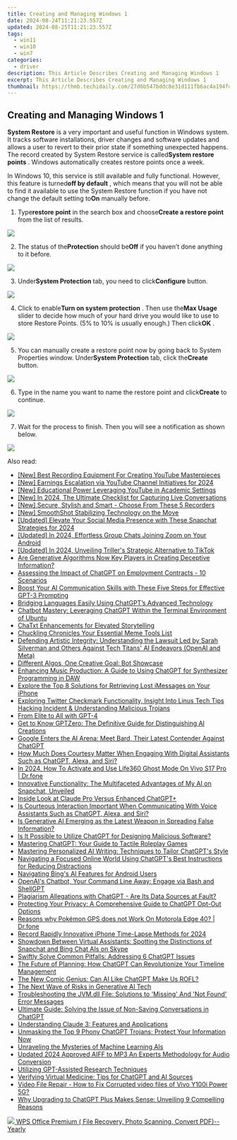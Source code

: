 ```yaml
---
title: Creating and Managing Windows 1
date: 2024-08-24T11:21:23.557Z
updated: 2024-08-25T11:21:23.557Z
tags:
  - win11
  - win10
  - win7
categories:
  - driver
description: This Article Describes Creating and Managing Windows 1
excerpt: This Article Describes Creating and Managing Windows 1
thumbnail: https://thmb.techidaily.com/27d6b547bddc8e31d111fb6ac4a194fdf9932bb9effb0d2c901c0f3a526ef8b0.jpg
---
```


## Creating and Managing Windows 1

**System Restore** is a very important and useful function in Windows system. It tracks software installations, driver changes and software updates and allows a user to revert to their prior state if something unexpected happens. The record created by System Restore service is called**System restore points** . Windows automatically creates restore points once a week.   
  
 In Windows 10, this service is still available and fully functional. However, this feature is turned**off by default** , which means that you will not be able to find it available to use the System Restore function if you have not change the default setting to**On** manually before.   
  
 1) Type**restore point** in the search box and choose**Create a restore point** from the list of results.   
  
![](https://images.drivereasy.com/wp-content/uploads/2016/10/create-a-restore-point.jpg) 

  
 2) The status of the**Protection** should be**Off** if you haven’t done anything to it before.   
  
![](https://images.drivereasy.com/wp-content/uploads/2016/10/protection-off.jpg)   
  
 3) Under**System Protection** tab, you need to click**Configure** button.   
  
![](https://images.drivereasy.com/wp-content/uploads/2016/10/configure.jpg)   
  
 4) Click to enable**Turn on system protection** . Then use the**Max Usage** slider to decide how much of your hard drive you would like to use to store Restore Points. (5% to 10% is usually enough.) Then click**OK** .   
  
![](https://images.drivereasy.com/wp-content/uploads/2016/10/turn-on-system-protection.jpg)   
  
 5) You can manually create a restore point now by going back to System Properties window. Under**System Protection** tab, click the**Create** button.   
  
![](https://images.drivereasy.com/wp-content/uploads/2016/10/system-protection.jpg)   
  
 6) Type in the name you want to name the restore point and click**Create** to continue.   
  
![](https://images.drivereasy.com/wp-content/uploads/2016/10/img_5816c15d989ef.png) 

  
 7) Wait for the process to finish. Then you will see a notification as shown below.   
  
![](https://images.drivereasy.com/wp-content/uploads/2016/10/img_5816c16331a7d.png)

<ins class="adsbygoogle"
     style="display:block"
     data-ad-format="autorelaxed"
     data-ad-client="ca-pub-7571918770474297"
     data-ad-slot="1223367746"></ins>



<ins class="adsbygoogle"
     style="display:block"
     data-ad-client="ca-pub-7571918770474297"
     data-ad-slot="8358498916"
     data-ad-format="auto"
     data-full-width-responsive="true"></ins>

<span class="atpl-alsoreadstyle">Also read:</span>
<div><ul>
<li><a href="https://youtube-tips.techidaily.com/est-recording-equipment-for-creating-youtube-masterpieces/"><u>[New] Best Recording Equipment  For Creating YouTube Masterpieces</u></a></li>
<li><a href="https://facebook-record-videos.techidaily.com/new-earnings-escalation-via-youtube-channel-initiatives-for-2024/"><u>[New] Earnings Escalation via YouTube Channel Initiatives for 2024</u></a></li>
<li><a href="https://youtube-videos.techidaily.com/new-educational-power-leveraging-youtube-in-academic-settings/"><u>[New] Educational Power  Leveraging YouTube in Academic Settings</u></a></li>
<li><a href="https://desktop-recording.techidaily.com/new-in-2024-the-ultimate-checklist-for-capturing-live-conversations/"><u>[New] In 2024, The Ultimate Checklist for Capturing Live Conversations</u></a></li>
<li><a href="https://on-screen-recording.techidaily.com/new-secure-stylish-and-smart-choose-from-these-5-recorders/"><u>[New] Secure, Stylish and Smart - Choose From These 5 Recorders</u></a></li>
<li><a href="https://fox-http.techidaily.com/new-smoothshot-stabilizing-technology-on-the-move/"><u>[New] SmoothShot Stabilizing Technology on the Move</u></a></li>
<li><a href="https://snapchat-videos.techidaily.com/updated-elevate-your-social-media-presence-with-these-snapchat-strategies-for-2024/"><u>[Updated] Elevate Your Social Media Presence with These Snapchat Strategies for 2024</u></a></li>
<li><a href="https://digital-screen-recording.techidaily.com/updated-in-2024-effortless-group-chats-joining-zoom-on-your-android/"><u>[Updated] In 2024, Effortless Group Chats  Joining Zoom on Your Android</u></a></li>
<li><a href="https://fox-glue.techidaily.com/updated-in-2024-unveiling-trillers-strategic-alternative-to-tiktok/"><u>[Updated] In 2024, Unveiling Triller's Strategic Alternative to TikTok</u></a></li>
<li><a href="https://tech-hub.techidaily.com/are-generative-algorithms-now-key-players-in-creating-deceptive-information/"><u>Are Generative Algorithms Now Key Players in Creating Deceptive Information?</u></a></li>
<li><a href="https://tech-hub.techidaily.com/assessing-the-impact-of-chatgpt-on-employment-contracts-10-scenarios/"><u>Assessing the Impact of ChatGPT on Employment Contracts - 10 Scenarios</u></a></li>
<li><a href="https://tech-hub.techidaily.com/boost-your-ai-communication-skills-with-these-five-steps-for-effective-gpt-3-prompting/"><u>Boost Your AI Communication Skills with These Five Steps for Effective GPT-3 Prompting</u></a></li>
<li><a href="https://tech-hub.techidaily.com/bridging-languages-easily-using-chatgpts-advanced-technology/"><u>Bridging Languages Easily Using ChatGPT’s Advanced Technology</u></a></li>
<li><a href="https://tech-hub.techidaily.com/chatbot-mastery-leveraging-chatgpt-within-the-terminal-environment-of-ubuntu/"><u>Chatbot Mastery: Leveraging ChatGPT Within the Terminal Environment of Ubuntu</u></a></li>
<li><a href="https://tech-hub.techidaily.com/chatxt-enhancements-for-elevated-storytelling/"><u>ChaTxt Enhancements for Elevated Storytelling</u></a></li>
<li><a href="https://article-tips.techidaily.com/chuckling-chronicles-your-essential-meme-tools-list/"><u>Chuckling Chronicles  Your Essential Meme Tools List</u></a></li>
<li><a href="https://tech-hub.techidaily.com/defending-artistic-integrity-understanding-the-lawsuit-led-by-sarah-silverman-and-others-against-tech-titans-ai-endeavors-openai-and-meta/"><u>Defending Artistic Integrity: Understanding the Lawsuit Led by Sarah Silverman and Others Against Tech Titans' AI Endeavors (OpenAI and Meta)</u></a></li>
<li><a href="https://tech-hub.techidaily.com/different-algos-one-creative-goal-bot-showcase/"><u>Different Algos, One Creative Goal: Bot Showcase</u></a></li>
<li><a href="https://tech-hub.techidaily.com/enhancing-music-production-a-guide-to-using-chatgpt-for-synthesizer-programming-in-daw/"><u>Enhancing Music Production: A Guide to Using ChatGPT for Synthesizer Programming in DAW</u></a></li>
<li><a href="https://data-safeguard.techidaily.com/explore-the-top-8-solutions-for-retrieving-lost-imessages-on-your-iphone/"><u>Explore the Top 8 Solutions for Retrieving Lost iMessages on Your iPhone</u></a></li>
<li><a href="https://tech-hub.techidaily.com/exploring-twitter-checkmark-functionality-insight-into-linus-tech-tips-hacking-incident-and-understanding-malicious-trojans/"><u>Exploring Twitter Checkmark Functionality, Insight Into Linus Tech Tips Hacking Incident & Understanding Malicious Trojans</u></a></li>
<li><a href="https://tech-hub.techidaily.com/from-elite-to-all-with-gpt-4/"><u>From Elite to All with GPT-4</u></a></li>
<li><a href="https://tech-hub.techidaily.com/get-to-know-gptzero-the-definitive-guide-for-distinguishing-ai-creations/"><u>Get to Know GPTZero: The Definitive Guide for Distinguishing AI Creations</u></a></li>
<li><a href="https://tech-hub.techidaily.com/google-enters-the-ai-arena-meet-bard-their-latest-contender-against-chatgpt/"><u>Google Enters the AI Arena: Meet Bard, Their Latest Contender Against ChatGPT</u></a></li>
<li><a href="https://tech-hub.techidaily.com/how-much-does-courtesy-matter-when-engaging-with-digital-assistants-such-as-chatgpt-alexa-and-siri/"><u>How Much Does Courtesy Matter When Engaging With Digital Assistants Such as ChatGPT, Alexa, and Siri?</u></a></li>
<li><a href="https://location-social.techidaily.com/in-2024-how-to-activate-and-use-life360-ghost-mode-on-vivo-s17-pro-drfone-by-drfone-virtual-android/"><u>In 2024, How To Activate and Use Life360 Ghost Mode On Vivo S17 Pro | Dr.fone</u></a></li>
<li><a href="https://tech-hub.techidaily.com/innovative-functionality-the-multifaceted-advantages-of-my-ai-on-snapchat-unveiled/"><u>Innovative Functionality: The Multifaceted Advantages of My AI on Snapchat, Unveiled</u></a></li>
<li><a href="https://tech-hub.techidaily.com/inside-look-at-claude-pro-versus-enhanced-chatgptplus/"><u>Inside Look at Claude Pro Versus Enhanced ChatGPT+</u></a></li>
<li><a href="https://tech-hub.techidaily.com/is-courteous-interaction-important-when-communicating-with-voice-assistants-such-as-chatgpt-alexa-and-siri/"><u>Is Courteous Interaction Important When Communicating With Voice Assistants Such as ChatGPT, Alexa, and Siri?</u></a></li>
<li><a href="https://tech-hub.techidaily.com/is-generative-ai-emerging-as-the-latest-weapon-in-spreading-false-information/"><u>Is Generative AI Emerging as the Latest Weapon in Spreading False Information?</u></a></li>
<li><a href="https://tech-hub.techidaily.com/is-it-possible-to-utilize-chatgpt-for-designing-malicious-software/"><u>Is It Possible to Utilize ChatGPT for Designing Malicious Software?</u></a></li>
<li><a href="https://tech-hub.techidaily.com/mastering-chatgpt-your-guide-to-tactile-roleplay-games/"><u>Mastering ChatGPT: Your Guide to Tactile Roleplay Games</u></a></li>
<li><a href="https://tech-hub.techidaily.com/mastering-personalized-ai-writing-techniques-to-tailor-chatgpts-style/"><u>Mastering Personalized AI Writing: Techniques to Tailor ChatGPT's Style</u></a></li>
<li><a href="https://tech-hub.techidaily.com/navigating-a-focused-online-world-using-chatgpts-best-instructions-for-reducing-distractions/"><u>Navigating a Focused Online World Using ChatGPT's Best Instructions for Reducing Distractions</u></a></li>
<li><a href="https://tech-hub.techidaily.com/navigating-bings-ai-features-for-android-users/"><u>Navigating Bing's AI Features for Android Users</u></a></li>
<li><a href="https://tech-hub.techidaily.com/openais-chatbot-your-command-line-away-engage-via-bash-and-shellgpt/"><u>OpenAI's Chatbot, Your Command Line Away: Engage via Bash and ShellGPT</u></a></li>
<li><a href="https://tech-hub.techidaily.com/plagiarism-allegations-with-chatgpt-are-its-data-sources-at-fault/"><u>Plagiarism Allegations with ChatGPT - Are Its Data Sources at Fault?</u></a></li>
<li><a href="https://tech-hub.techidaily.com/protecting-your-privacy-a-comprehensive-guide-to-chatgpt-opt-out-options/"><u>Protecting Your Privacy: A Comprehensive Guide to ChatGPT Opt-Out Options</u></a></li>
<li><a href="https://android-pokemon-go.techidaily.com/reasons-why-pokemon-gps-does-not-work-on-motorola-edge-40-drfone-by-drfone-virtual-android/"><u>Reasons why Pokémon GPS does not Work On Motorola Edge 40? | Dr.fone</u></a></li>
<li><a href="https://extra-skills.techidaily.com/record-rapidly-innovative-iphone-time-lapse-methods-for-2024/"><u>Record Rapidly  Innovative iPhone Time-Lapse Methods for 2024</u></a></li>
<li><a href="https://tech-hub.techidaily.com/showdown-between-virtual-assistants-spotting-the-distinctions-of-snapchat-and-bing-chat-ais-on-skype/"><u>Showdown Between Virtual Assistants: Spotting the Distinctions of Snapchat and Bing Chat AIs on Skype</u></a></li>
<li><a href="https://tech-hub.techidaily.com/swiftly-solve-common-pitfalls-addressing-6-chatgpt-issues/"><u>Swiftly Solve Common Pitfalls: Addressing 6 ChatGPT Issues</u></a></li>
<li><a href="https://tech-hub.techidaily.com/the-future-of-planning-how-chatgpt-can-revolutionize-your-timeline-management/"><u>The Future of Planning: How ChatGPT Can Revolutionize Your Timeline Management</u></a></li>
<li><a href="https://tech-hub.techidaily.com/the-new-comic-genius-can-ai-like-chatgpt-make-us-rofl/"><u>The New Comic Genius: Can AI Like ChatGPT Make Us ROFL?</u></a></li>
<li><a href="https://tech-hub.techidaily.com/the-next-wave-of-risks-in-generative-ai-tech/"><u>The Next Wave of Risks in Generative AI Tech</u></a></li>
<li><a href="https://techtrends.techidaily.com/troubleshooting-the-jvmdll-file-solutions-to-missing-and-not-found-error-messages/"><u>Troubleshooting the JVM.dll File: Solutions to 'Missing' And 'Not Found' Error Messages</u></a></li>
<li><a href="https://tech-hub.techidaily.com/ultimate-guide-solving-the-issue-of-non-saving-conversations-in-chatgpt/"><u>Ultimate Guide: Solving the Issue of Non-Saving Conversations in ChatGPT</u></a></li>
<li><a href="https://tech-hub.techidaily.com/understanding-claude-3-features-and-applications/"><u>Understanding Claude 3: Features and Applications</u></a></li>
<li><a href="https://tech-hub.techidaily.com/unmasking-the-top-9-phony-chatgpt-trojans-protect-your-information-now/"><u>Unmasking the Top 9 Phony ChatGPT Trojans: Protect Your Information Now</u></a></li>
<li><a href="https://tech-hub.techidaily.com/unraveling-the-mysteries-of-machine-learning-ais/"><u>Unraveling the Mysteries of Machine Learning AIs</u></a></li>
<li><a href="https://sound-tweaking.techidaily.com/updated-2024-approved-aiff-to-mp3-an-experts-methodology-for-audio-conversion/"><u>Updated 2024 Approved AIFF to MP3 An Experts Methodology for Audio Conversion</u></a></li>
<li><a href="https://tech-hub.techidaily.com/utilizing-gpt-assisted-research-techniques/"><u>Utilizing GPT-Assisted Research Techniques</u></a></li>
<li><a href="https://tech-hub.techidaily.com/verifying-virtual-medicine-tips-for-chatgpt-and-ai-sources/"><u>Verifying Virtual Medicine: Tips for ChatGPT and AI Sources</u></a></li>
<li><a href="https://techidaily.com/video-file-repair-how-to-fix-corrupted-video-files-of-vivo-y100i-power-5g-by-stellar-video-repair-mobile-video-repair/"><u>Video File Repair - How to Fix Corrupted video files of Vivo Y100i Power 5G?</u></a></li>
<li><a href="https://tech-hub.techidaily.com/why-upgrading-to-chatgpt-plus-makes-sense-unveiling-9-compelling-reasons/"><u>Why Upgrading to ChatGPT Plus Makes Sense: Unveiling 9 Compelling Reasons</u></a></li>
</ul></div>

<!-- affiliate ads begin -->
<a href="https://secure.2checkout.com/order/checkout.php?PRODS=38729081&QTY=1&AFFILIATE=108875&CART=1"><img src="https://website-prod.cache.wpscdn.com/img/wps-office-pdf-editor-1x.890dbda.png" border="0">
WPS Office Premium ( File Recovery, Photo Scanning, Convert PDF)--Yearly</a>
<!-- affiliate ads end -->